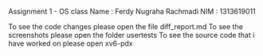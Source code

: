Assignment 1 - OS class
Name : Ferdy Nugraha Rachmadi
NIM : 1313619011

To see the code changes please open the file diff_report.md
To see the screenshots please open the folder usertests
To see the source code that i have worked on please open xv6-pdx
